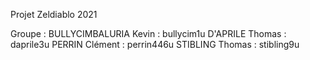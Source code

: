 Projet Zeldiablo 2021

Groupe : 
BULLYCIMBALURIA Kevin : bullycim1u
D'APRILE Thomas : daprile3u
PERRIN Clément : perrin446u
STIBLING Thomas : stibling9u


